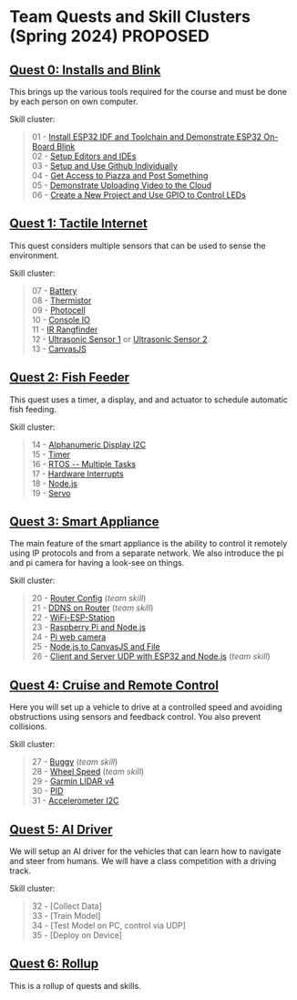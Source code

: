 # Team Quests and Skill Clusters (Spring 2024) PROPOSED

## [Quest 0: Installs and Blink](/docs/quests/docs/primary/installs.md)
This brings up the various tools required for the course and must be
done by each person on own computer.

Skill cluster: 

> 01 - [Install ESP32 IDF and Toolchain and Demonstrate ESP32 On-Board Blink](../skills/docs/esp-idf-setup.md) <br>
> 02 - [Setup Editors and IDEs](../skills/docs/ide-setup.md) <br>
> 03 - [Setup and Use Github Individually](../skills/docs/github-setup.md) <br>
> 04 - [Get Access to Piazza and Post Something](../skills/docs/piazza-login.md) <br>
> 05 - [Demonstrate Uploading Video to the Cloud](../skills/docs/video-upload.md) <br>
> 06 - [Create a New Project and Use GPIO to Control LEDs](../skills/docs/gpio-drive-leds.md) <br>

## [Quest 1: Tactile Internet](/docs/quests/docs/archive/tactile.md)
This quest considers multiple sensors that can be used to sense the environment.

Skill cluster:

> 07 - [Battery](../skills/docs/battery-monitor-console.md) <br>
> 08 - [Thermistor](../skills/docs/thermistor.md) <br>
> 09 - [Photocell](../skills/docs/photocell.md) <br>
> 10 - [Console IO](../skills/docs/console-io.md) <br>
> 11 - [IR Rangfinder](../skills/docs/ir.md) <br>
> 12 - [Ultrasonic Sensor 1](../skills/docs/ultrasonic1.md) or [Ultrasonic Sensor 2](../skills/docs/ultrasonic2.md) <br>
> 13 - [CanvasJS](../skills/docs/canvasjs.md)<br>

## [Quest 2: Fish Feeder](/docs/quests/docs/archive/fish-feeder.md)
This quest uses a timer, a display, and and actuator to schedule automatic fish feeding.

Skill cluster:

> 14 - [Alphanumeric Display I2C](../skills/docs/alpha-display.md) <br>
> 15 - [Timer](../skills/docs/timer.md)<br>
> 16 - [RTOS -- Multiple Tasks](../skills/docs/rtos.md) <br>
> 17 - [Hardware Interrupts](../skills/docs/hardware-interrupt.md) <br>
> 18 - [Node.js](../skills/docs/node-js.md)<br>
> 19 - [Servo](../skills/docs/servo.md) <br>

## [Quest 3: Smart Appliance](/docs/quests/docs/archive/online-cooker.md)
The main feature of the smart appliance is the ability to control it remotely using
IP protocols and from a separate network. We also introduce the pi and pi
camera for having a look-see on things.

Skill cluster:

> 20 - [Router Config](../skills/docs/router.md)  (*team skill*) <br>
> 21 - [DDNS on Router](../skills/docs/dyndns.md) (*team skill*) <br>
> 22 - [WiFi-ESP-Station](../skills/docs/wifi.md) <br>
> 23 - [Raspberry Pi and Node.js](../skills/docs/rpi.md)  <br>
> 24 - [Pi web camera](../skills/docs/rpi-camera.md) <br>
> 25 - [Node.js to CanvasJS and File](../skills/docs/node-js-serial.md) <br>
> 26 - [Client and Server UDP with ESP32 and Node.js](../skills/docs/client-server-udp.md) (*team skill*) <br>

## [Quest 4: Cruise and Remote Control](/docs/quests/docs/archive/cruise-control.md)
Here you will set up a vehicle to drive at a controlled speed and
avoiding obstructions using sensors and feedback control. You also
prevent collisions. 

Skill cluster:

> 27 - [Buggy](../skills/docs/buggy.md)  (*team skill*)<br>
> 28 - [Wheel Speed](../skills/docs/wheel-speed.md) (*team skill*)<br>
> 29 - [Garmin LIDAR v4](../skills/docs/lidar-garmin.md) <br>
> 30 - [PID](../skills/docs/pid.md) <br>
> 31 - [Accelerometer I2C](../skills/docs/accel.md)<br>

## [Quest 5: AI Driver](/docs/quests/archive/docs/neuralcar.md)
We will setup an AI driver for the vehicles that can learn how to
navigate and steer from humans. We will have a class competition with
a driving track.

Skill cluster:

> 32 - [Collect Data] <br>
> 33 - [Train Model] <br>
> 34 - [Test Model on PC, control via UDP] <br>
> 35 - [Deploy on Device] <br>

## [Quest 6: Rollup](/docs/quests/primary/docs/rollup.md) 
This is a rollup of quests and skills.


